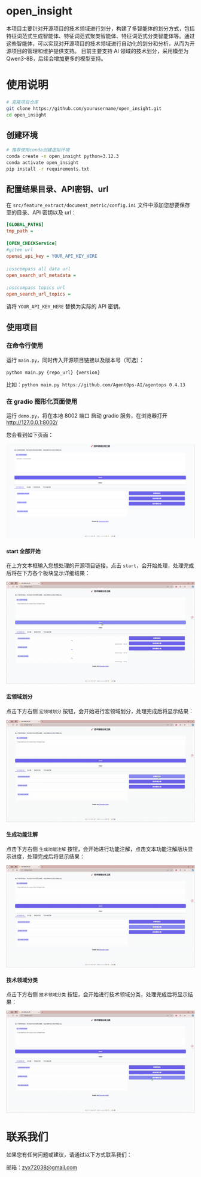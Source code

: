 # open_insight
本项目主要针对开源项目的技术领域进行划分，构建了多智能体的划分方式，包括特征词范式生成智能体、特征词范式聚类智能体、特征词范式分类智能体等。通过这些智能体，可以实现对开源项目的技术领域进行自动化的划分和分析，从而为开源项目的管理和维护提供支持。
目前主要支持 AI 领域的技术划分，采用模型为 Qwen3-8B，后续会增加更多的模型支持。

# 使用说明

```bash
# 克隆项目仓库
git clone https://github.com/yourusername/open_insight.git
cd open_insight
```
## 创建环境
```bash
# 推荐使用conda创建虚拟环境
conda create -n open_insight python=3.12.3
conda activate open_insight
pip install -r requirements.txt
```
## 配置结果目录、API密钥、url

在 `src/feature_extract/document_metric/config.ini` 文件中添加您想要保存至的目录、API 密钥以及 url：

```ini
[GLOBAL_PATHS]
tmp_path = 

[OPEN_CHECKService]
#gitee url
openai_api_key = YOUR_API_KEY_HERE

;osscompass all data url
open_search_url_metadata = 

;osscompass topics url
open_search_url_topics = 

```

请将 `YOUR_API_KEY_HERE` 替换为实际的 API 密钥。

## 使用项目

### 在命令行使用

运行 `main.py`，同时传入开源项目链接以及版本号（可选）：

`python main.py {repo_url} {version}`

比如：`python main.py https://github.com/AgentOps-AI/agentops 0.4.13`

### 在 gradio 图形化页面使用

运行 `demo.py`，将在本地 8002 端口 启动 gradio 服务，在浏览器打开 http://127.0.0.1:8002/

您会看到如下页面：

![main.png](readme_img/main.png)

#### start 全部开始

在上方文本框输入您想处理的开源项目链接。点击 `start`，会开始处理，处理完成后将在下方各个板块显示详细结果：

![1.gif](readme_img/1.gif)

#### 宏领域划分

点击下方右侧 `宏领域划分` 按钮，会开始进行宏领域划分，处理完成后将显示结果：

![2.gif](readme_img/2.gif)

#### 生成功能注解

点击下方右侧 `生成功能注解` 按钮，会开始进行功能注解，点击文本功能注解版块显示进度，处理完成后将显示结果：

![3.gif](readme_img/3.gif)

#### 技术领域分类

点击下方右侧 `技术领域分类` 按钮，会开始进行技术领域分类，处理完成后将显示结果：

![4.gif](readme_img/4.gif)

# 联系我们

如果您有任何问题或建议，请通过以下方式联系我们：

邮箱：zyx72038@gmail.com